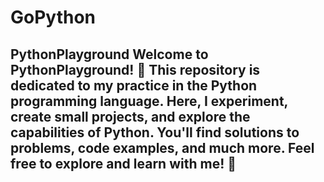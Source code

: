 # GoPython
## PythonPlayground  Welcome to PythonPlayground! 🐍 This repository is dedicated to my practice in the Python programming language. Here, I experiment, create small projects, and explore the capabilities of Python. You'll find solutions to problems, code examples, and much more. Feel free to explore and learn with me! 🚀
